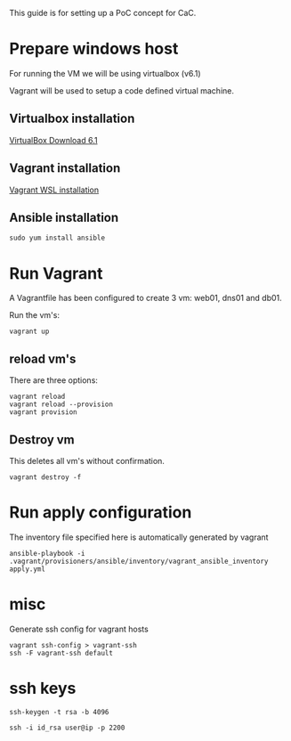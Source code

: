This guide is for setting up a PoC concept for CaC.


# Prepare windows host

For running the VM we will be using virtualbox (v6.1)

Vagrant will be used to setup a code defined virtual machine.

## Virtualbox installation

[VirtualBox Download 6.1](https://www.virtualbox.org/wiki/Download_Old_Builds_6_1)

## Vagrant installation

[Vagrant WSL installation](https://thedatabaseme.de/2022/02/20/vagrant-up-running-vagrant-under-wsl2/)

## Ansible installation

```
sudo yum install ansible
```

# Run Vagrant

A Vagrantfile has been configured to create 3 vm: web01, dns01 and db01.

Run the vm's:

```
vagrant up
```

## reload vm's

There are three options:

```
vagrant reload 
vagrant reload --provision
vagrant provision
```

## Destroy vm

This deletes all vm's without confirmation.

```
vagrant destroy -f
```

# Run apply configuration

The inventory file specified here is automatically generated by vagrant

```
ansible-playbook -i .vagrant/provisioners/ansible/inventory/vagrant_ansible_inventory apply.yml
```

# misc

Generate ssh config for vagrant hosts

```
vagrant ssh-config > vagrant-ssh
ssh -F vagrant-ssh default
```

# ssh keys

```
ssh-keygen -t rsa -b 4096

ssh -i id_rsa user@ip -p 2200
```